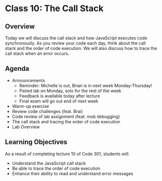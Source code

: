# Class 10: The Call Stack

## Overview

Today we will discuss the call stack and how JavaScript executes code synchronously. As you review your code each day, think about the call stack and the order of code execution. We will also discuss how to trace the call stack when an error occurs.

## Agenda

- Announcements
    - Reminder: Michelle is out, Brian is in next week Monday-Thursday!
    - Paired lab on Monday, solo for the rest of the week
    - Feedback is available today after lecture
    - Final exam will go out end of next week
- Warm-up exercise
- Review code challenges (feat. Brai)
- Code review of lab assignment (feat. mob debugging)
- The call stack and tracing the order of code execution
- Lab Overview

## Learning Objectives

As a result of completing lecture 10 of Code 301, students will:
- Understand the JavaScript call stack
- Be able to trace the order of code execution
- Enhance their ability to read and understand error messages
